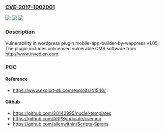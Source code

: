 ### [CVE-2017-1002001](https://cve.mitre.org/cgi-bin/cvename.cgi?name=CVE-2017-1002001)
![](https://img.shields.io/static/v1?label=Product&message=mobile-app-builder-by-wappress&color=blue)
![](https://img.shields.io/static/v1?label=Version&message=%3C%201.05%20&color=brighgreen)
![](https://img.shields.io/static/v1?label=Vulnerability&message=Unrestricted%20File%20Upload&color=brighgreen)

### Description

Vulnerability in wordpress plugin mobile-app-builder-by-wappress v1.05, The plugin includes unlicensed vulnerable CMS software from http://www.invedion.com.

### POC

#### Reference
- https://www.exploit-db.com/exploits/41540/

#### Github
- https://github.com/20142995/nuclei-templates
- https://github.com/ARPSyndicate/cvemon
- https://github.com/alienwithin/Scripts-Sploits

